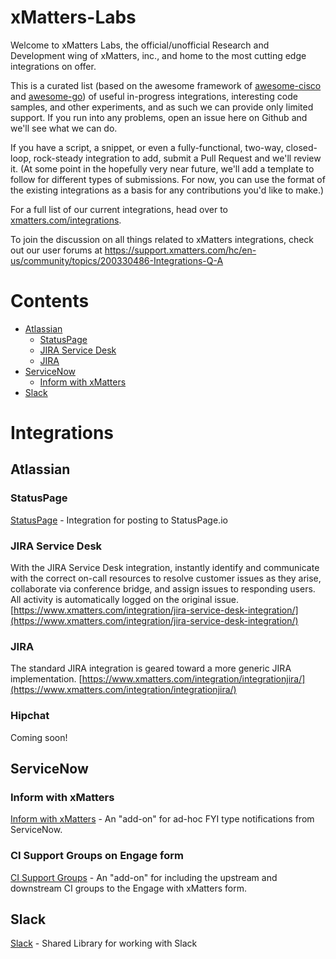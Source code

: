 # xMatters-Labs
Welcome to xMatters Labs, the official/unofficial Research and Development wing of xMatters, inc., and home to the most cutting edge integrations on offer. 

This is a curated list (based on the awesome framework of [awesome-cisco](https://github.com/CiscoDevNet/awesome-ciscospark) and [awesome-go](https://github.com/avelino/awesome-go)) of useful in-progress integrations, interesting code samples, and other experiments, and as such we can provide only limited support. If you run into any problems, open an issue here on Github and we'll see what we can do. 

If you have a script, a snippet, or even a fully-functional, two-way, closed-loop, rock-steady integration to add, submit a Pull Request and we'll review it. (At some point in the hopefully very near future, we'll add a template to follow for different types of submissions. For now, you can use the format of the existing integrations as a basis for any contributions you'd like to make.)

For a full list of our current integrations, head over to [xmatters.com/integrations](https://www.xmatters.com/integrations). 

To join the discussion on all things related to xMatters integrations, check out our user forums at https://support.xmatters.com/hc/en-us/community/topics/200330486-Integrations-Q-A

# Contents
- [Atlassian](#atlassian)
  - [StatusPage](#statuspage)
  - [JIRA Service Desk](#jira-service-desk)
  - [JIRA](#jira)
- [ServiceNow](#servicenow)
  - [Inform with xMatters](#inform-with-xmatters)
- [Slack](#slack)


# Integrations
## Atlassian
### StatusPage
[StatusPage](https://github.com/xmatters/xm-labs-statuspage) - Integration for posting to StatusPage.io

### JIRA Service Desk
With the JIRA Service Desk integration, instantly identify and communicate with the correct on-call resources to resolve customer issues as they arise, collaborate via conference bridge, and assign issues to responding users. All activity is automatically logged on the original issue.
[https://www.xmatters.com/integration/jira-service-desk-integration/](https://www.xmatters.com/integration/jira-service-desk-integration/)

### JIRA
The standard JIRA integration is geared toward a more generic JIRA implementation. 
[https://www.xmatters.com/integration/integrationjira/](https://www.xmatters.com/integration/integrationjira/)

### Hipchat
Coming soon!

## ServiceNow
### Inform with xMatters
[Inform with xMatters](https://github.com/xmatters/xm-labs-snow-inform) - An "add-on" for ad-hoc FYI type notifications from ServiceNow. 
### CI Support Groups on Engage form
[CI Support Groups](https://github.com/xmatters/xm-labs-snow-ci-groups) - An "add-on" for including the upstream and downstream CI groups to the Engage with xMatters form. 

## Slack
[Slack](https://github.com/xmatters/xm-labs-slack) - Shared Library for working with Slack

